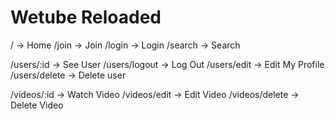 # Wetube Reloaded

/ -> Home
/join -> Join
/login -> Login
/search -> Search

/users/:id -> See User
/users/logout -> Log Out
/users/edit -> Edit My Profile
/users/delete -> Delete user

/videos/:id -> Watch Video
/videos/edit -> Edit Video
/videos/delete -> Delete Video

